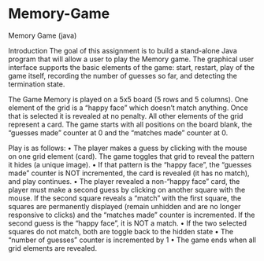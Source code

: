 # Memory-Game
Memory Game (java)

Introduction The goal of this assignment is to build a stand-alone Java program that will allow a user to play the Memory game.
The graphical user interface supports the basic elements of the game: start, restart, play of the game itself, recording
the number of guesses so far, and detecting the termination state. 

The Game Memory is played on a 5x5 board (5 rows and 5 columns). 
One element of the grid is a “happy face” which doesn’t match anything. 
Once that is selected it is revealed at no penalty. 
All other elements of the grid represent a card. 
The game starts with all positions on the board blank, the “guesses made” counter at 0 and the “matches made” counter at 0. 


Play is as follows: 
• The player makes a guess by clicking with the mouse on one grid element (card).
  The game toggles that grid to reveal the pattern it hides (a unique image). 
• If that pattern is the “happy face”, the “guesses made” counter is NOT incremented, 
the card is revealed (it has no match), and play continues. 
• The player revealed a non-“happy face” card, the player must make a second guess by 
clicking on another square with the mouse. If the second square reveals a “match” with the first square, 
the squares are permanently displayed (remain unhidden and are no longer responsive to clicks) and the “matches made” 
counter is incremented. If the second guess is the “happy face”, it is NOT a match. 
• If the two selected squares do not match, both are toggle back to the hidden state 
• The “number of guesses” counter is incremented by 1 
• The game ends when all grid elements are revealed.
